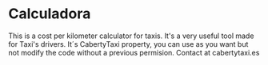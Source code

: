 # Calculadora
This is a cost per kilometer calculator for taxis. It's a very useful tool made for Taxi's drivers. 
It´s CabertyTaxi property, you can use as you want but not modify the code without a previous permision. 
Contact at cabertytaxi.es
